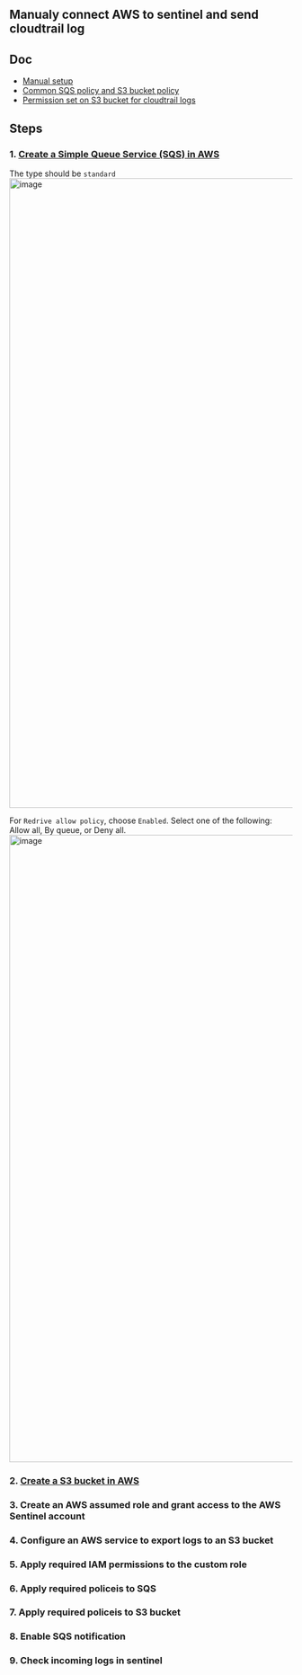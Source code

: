 ## Manualy connect AWS to sentinel and send cloudtrail log

## Doc
* [Manual setup](https://learn.microsoft.com/en-us/azure/sentinel/connect-aws?tabs=s3#manual-setup)
* [Common SQS policy and S3 bucket policy](https://github.com/Azure/Azure-Sentinel/blob/master/DataConnectors/AWS-S3/AwsRequiredPolicies.md#sqs-policy)
* [Permission set on S3 bucket for cloudtrail logs](https://github.com/Azure/Azure-Sentinel/blob/master/DataConnectors/AWS-S3/AwsRequiredPolicies.md#cloudtrail)

## Steps

### 1. [Create a Simple Queue Service (SQS) in AWS](https://docs.aws.amazon.com/AWSSimpleQueueService/latest/SQSDeveloperGuide/step-create-queue.html)
The type should be `standard`
<img width="1121" alt="image" src="https://user-images.githubusercontent.com/96930989/222417208-8a8ffb46-5381-4b47-8258-4c99a96eea40.png">

For `Redrive allow policy`, choose `Enabled`. Select one of the following: Allow all, By queue, or Deny all. 
<img width="1117" alt="image" src="https://user-images.githubusercontent.com/96930989/222417607-e500eb4c-b19c-4603-9817-465ccd4a8f81.png">


### 2. [Create a S3 bucket in AWS](https://docs.aws.amazon.com/AmazonS3/latest/userguide/create-bucket-overview.html)



### 3. Create an AWS assumed role and grant access to the AWS Sentinel account



### 4. Configure an AWS service to export logs to an S3 bucket

### 5. Apply required IAM permissions to the custom role

### 6. Apply required policeis to SQS

### 7. Apply required policeis to S3 bucket

### 8. Enable SQS notification

### 9. Check incoming logs in sentinel


